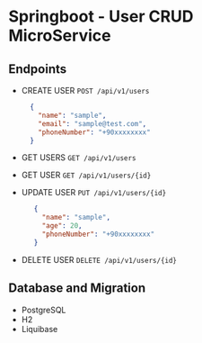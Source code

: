 # Springboot - User CRUD MicroService

## Endpoints

- CREATE USER `POST /api/v1/users`
    ```json
      {
        "name": "sample",
        "email": "sample@test.com",
        "phoneNumber": "+90xxxxxxxx"
      }

    ```

- GET USERS  `GET /api/v1/users`
- GET USER `GET /api/v1/users/{id}`
- UPDATE USER `PUT /api/v1/users/{id}`
    ```json
       {
         "name": "sample",
         "age": 20,
         "phoneNumber": "+90xxxxxxxx"
       }
    ```
- DELETE USER `DELETE /api/v1/users/{id}`



## Database and Migration
  - PostgreSQL
  - H2
  - Liquibase

